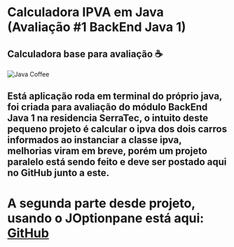 # Calculadora IPVA em Java (Avaliação #1 BackEnd Java 1)
## Calculadora base para avaliação :coffee:

![Java Coffee](https://media.giphy.com/media/xThta0yq8q9JwHL8kg/giphy.gif)

## Está aplicação roda em terminal do próprio java, foi criada para avaliação do módulo BackEnd Java 1 na residencia SerraTec, o intuito deste pequeno projeto é calcular o ipva dos dois carros informados ao instanciar a classe ipva, melhorias viram em breve, porém um projeto paralelo está sendo feito e deve ser postado aqui no GitHub junto a este.

# A segunda parte desde projeto, usando o JOptionpane está aqui: [GitHub](https://github.com/BrGUILHERMEHenrique/serratec-java-avaliacao1-joptionpane-modification)
